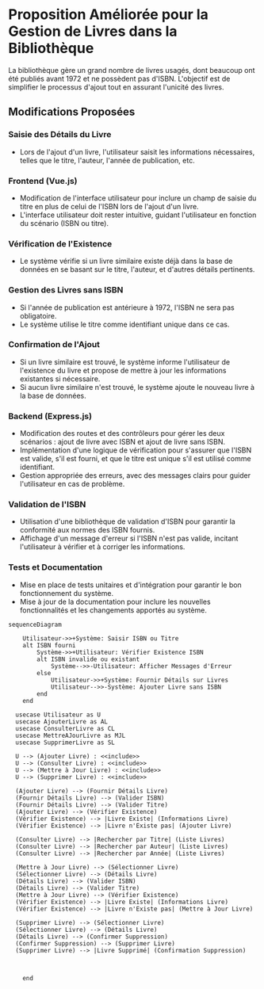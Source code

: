 # Proposition Améliorée pour la Gestion de Livres dans la Bibliothèque

La bibliothèque gère un grand nombre de livres usagés, dont beaucoup ont été publiés avant 1972 et ne possèdent pas d'ISBN. L'objectif est de simplifier le processus d'ajout tout en assurant l'unicité des livres.

## Modifications Proposées

### Saisie des Détails du Livre

- Lors de l'ajout d'un livre, l'utilisateur saisit les informations nécessaires, telles que le titre, l'auteur, l'année de publication, etc.

### Frontend (Vue.js)

- Modification de l'interface utilisateur pour inclure un champ de saisie du titre en plus de celui de l'ISBN lors de l'ajout d'un livre.
- L'interface utilisateur doit rester intuitive, guidant l'utilisateur en fonction du scénario (ISBN ou titre).

### Vérification de l'Existence

- Le système vérifie si un livre similaire existe déjà dans la base de données en se basant sur le titre, l'auteur, et d'autres détails pertinents.

### Gestion des Livres sans ISBN

- Si l'année de publication est antérieure à 1972, l'ISBN ne sera pas obligatoire.
- Le système utilise le titre comme identifiant unique dans ce cas.

### Confirmation de l'Ajout

- Si un livre similaire est trouvé, le système informe l'utilisateur de l'existence du livre et propose de mettre à jour les informations existantes si nécessaire.
- Si aucun livre similaire n'est trouvé, le système ajoute le nouveau livre à la base de données.

### Backend (Express.js)

- Modification des routes et des contrôleurs pour gérer les deux scénarios : ajout de livre avec ISBN et ajout de livre sans ISBN.
- Implémentation d'une logique de vérification pour s'assurer que l'ISBN est valide, s'il est fourni, et que le titre est unique s'il est utilisé comme identifiant.
- Gestion appropriée des erreurs, avec des messages clairs pour guider l'utilisateur en cas de problème.

### Validation de l'ISBN

- Utilisation d'une bibliothèque de validation d'ISBN pour garantir la conformité aux normes des ISBN fournis.
- Affichage d'un message d'erreur si l'ISBN n'est pas valide, incitant l'utilisateur à vérifier et à corriger les informations.

### Tests et Documentation

- Mise en place de tests unitaires et d'intégration pour garantir le bon fonctionnement du système.
- Mise à jour de la documentation pour inclure les nouvelles fonctionnalités et les changements apportés au système.

```mermaid
sequenceDiagram

    Utilisateur->>+Système: Saisir ISBN ou Titre
    alt ISBN fourni
        Système->>+Utilisateur: Vérifier Existence ISBN
        alt ISBN invalide ou existant
            Système-->>-Utilisateur: Afficher Messages d'Erreur
        else
            Utilisateur->>+Système: Fournir Détails sur Livres
            Utilisateur-->>-Système: Ajouter Livre sans ISBN
        end
    end

```

```mermaid
  usecase Utilisateur as U
  usecase AjouterLivre as AL
  usecase ConsulterLivre as CL
  usecase MettreAJourLivre as MJL
  usecase SupprimerLivre as SL

  U --> (Ajouter Livre) : <<include>>
  U --> (Consulter Livre) : <<include>>
  U --> (Mettre à Jour Livre) : <<include>>
  U --> (Supprimer Livre) : <<include>>

  (Ajouter Livre) --> (Fournir Détails Livre)
  (Fournir Détails Livre) --> (Valider ISBN)
  (Fournir Détails Livre) --> (Valider Titre)
  (Ajouter Livre) --> (Vérifier Existence)
  (Vérifier Existence) --> |Livre Existe| (Informations Livre)
  (Vérifier Existence) --> |Livre n'Existe pas| (Ajouter Livre)

  (Consulter Livre) --> |Rechercher par Titre| (Liste Livres)
  (Consulter Livre) --> |Rechercher par Auteur| (Liste Livres)
  (Consulter Livre) --> |Rechercher par Année| (Liste Livres)

  (Mettre à Jour Livre) --> (Sélectionner Livre)
  (Sélectionner Livre) --> (Détails Livre)
  (Détails Livre) --> (Valider ISBN)
  (Détails Livre) --> (Valider Titre)
  (Mettre à Jour Livre) --> (Vérifier Existence)
  (Vérifier Existence) --> |Livre Existe| (Informations Livre)
  (Vérifier Existence) --> |Livre n'Existe pas| (Mettre à Jour Livre)

  (Supprimer Livre) --> (Sélectionner Livre)
  (Sélectionner Livre) --> (Détails Livre)
  (Détails Livre) --> (Confirmer Suppression)
  (Confirmer Suppression) --> (Supprimer Livre)
  (Supprimer Livre) --> |Livre Supprimé| (Confirmation Suppression)



    end

```
